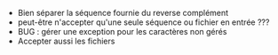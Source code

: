 - Bien séparer la séquence fournie du reverse complément
- peut-être n'accepter qu'une seule séquence ou fichier en entrée ???
- BUG : gérer une exception pour les caractères non gérés
- Accepter aussi les fichiers
